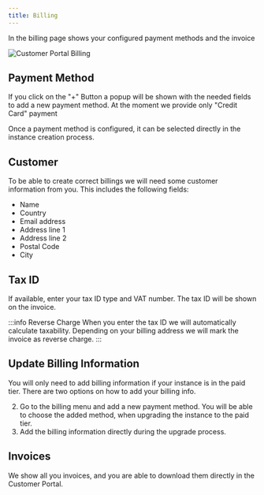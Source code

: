 ```yaml
---
title: Billing
---
```


In the billing page shows your configured payment methods and the invoice 

![Customer Portal Billing](/img/manuals/portal/customer_portal_billing.png)

## Payment Method

If you click on the "+" Button a popup will be shown with the needed fields to add a new payment method.
At the moment we provide only "Credit Card" payment

Once a payment method is configured, it can be selected directly in the instance creation process.

## Customer

To be able to create correct billings we will need some customer information from you.
This includes the following fields:

- Name
- Country
- Email address
- Address line 1
- Address line 2
- Postal Code
- City

## Tax ID

If available, enter your tax ID type and VAT number.
The tax ID will be shown on the invoice.

:::info Reverse Charge
When you enter the tax ID we will automatically calculate taxability.
Depending on your billing address we will mark the invoice as reverse charge.
:::

## Update Billing Information

You will only need to add billing information if your instance is in the paid tier. There are two options on how to add your billing info.

2. Go to the billing menu and add a new payment method. You will be able to choose the added method, when upgrading the instance to the paid tier.
3. Add the billing information directly during the upgrade process.

## Invoices

We show all you invoices, and you are able to download them directly in the Customer Portal.